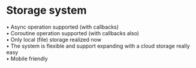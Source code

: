 # Storage system

• Async operation supported (with callbacks)<br>
• Coroutine operation supported (with callbacks also)<br>
• Only local (file) storage realized now<br>
• The system is flexible and support expanding with a cloud storage really easy<br>
• Mobile friendly<br>

